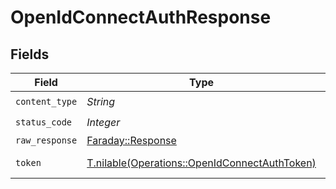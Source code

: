 # OpenIdConnectAuthResponse


## Fields

| Field                                                                                              | Type                                                                                               | Required                                                                                           | Description                                                                                        |
| -------------------------------------------------------------------------------------------------- | -------------------------------------------------------------------------------------------------- | -------------------------------------------------------------------------------------------------- | -------------------------------------------------------------------------------------------------- |
| `content_type`                                                                                     | *String*                                                                                           | :heavy_check_mark:                                                                                 | N/A                                                                                                |
| `status_code`                                                                                      | *Integer*                                                                                          | :heavy_check_mark:                                                                                 | N/A                                                                                                |
| `raw_response`                                                                                     | [Faraday::Response](https://www.rubydoc.info/gems/faraday/Faraday/Response)                        | :heavy_minus_sign:                                                                                 | N/A                                                                                                |
| `token`                                                                                            | [T.nilable(Operations::OpenIdConnectAuthToken)](../../models/operations/openidconnectauthtoken.md) | :heavy_minus_sign:                                                                                 | Successful authentication.                                                                         |